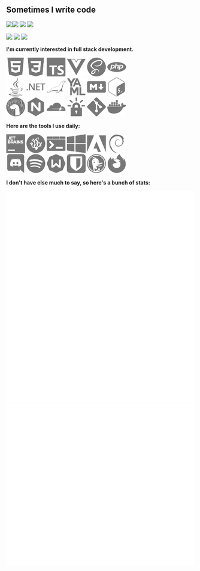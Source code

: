<!--
TODO:
- Convert back to SVG for mobile
  - Must be #777
  - Default size 50x50
- Hyperlinks on icons
- Minecraft icons
-->

## Sometimes I write code
[![](https://hit.yhype.me/github/profile?user_id=34699884)![](https://komarev.com/ghpvc/?username=encode42&style=flat-square)](https://github.com/Encode42) [![](https://img.shields.io/badge/-Ko--fi-ff5e5b?logo=ko-fi&logoColor=white&style=flat-square)](https://ko-fi.com/encode42) [![](https://img.shields.io/badge/-PayPal-00457c?logo=paypal&style=flat-square)](https://paypal.me/Encode42)

[![](https://img.shields.io/discord/646517284453613578?color=7289da&labelColor=7289da&label=​&logo=discord&logoColor=white&style=flat-square)](https://encode42.dev/support) [![](https://img.shields.io/badge/-YouTube-ff0000?logo=youtube&style=flat-square)](https://youtube.com/Encode42) [![](https://img.shields.io/badge/-Steam-000000?logo=steam&style=flat-square)](https://steamcommunity.com/id/Encode42)

**I'm currently interested in full stack development.**

<img src="50/html.webp"> <img src="50/css.webp"> <img src="50/typescript.webp"> <img src="50/vue.webp"> <img src="50/sass.webp"> <img src="50/php.webp">  
<img src="50/java.webp"> <img src="50/dotnet.webp"> <img src="50/mariadb.webp"> <img src="50/yaml.webp"> <img src="50/markdown.webp"> <img src="50/bash.webp">  
<img src="50/deno.webp"> <img src="50/nginx.webp"> <img src="50/cloudflare.webp"> <img src="50/letsencrypt.webp"> <img src="50/git.webp"> <img src="50/docker.webp">
<!--
WIP
I also contribute to the Minecraft community.

<img src="50/craftlight.webp"> <img src="50/bukkit.webp"> <img src="50/purpur.webp"> <img src="50/adventure.webp"> <img src="50/cloud.webp"> <img src="50/bstats.webp">
-->

**Here are the tools I use daily:**

<img src="50/jetbrains.webp"> <img src="50/vscodium.webp"> <img src="50/windowsterminal.webp"> <img src="50/windows.webp"> <img src="50/adobe.webp"> <img src="50/debian.webp">  
<img src="50/discord.webp"> <img src="50/spotify.webp"> <img src="50/windscribe.webp"> <img src="50/bitwarden.webp"> <img src="50/duckduckgo.webp"> <img src="50/firefox.webp">

**I don't have else much to say, so here's a bunch of stats:**

[![](terminal-metrics.svg)](https://metrics.lecoq.io/about/Encode42)  
[![](standard-metrics.svg)](https://metrics.lecoq.io/about/Encode42)